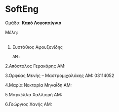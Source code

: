 # SoftEng
Ομάδα: 
<b>Κακό Λογοπαίγνιο</b>

Μέλη: <br/><br/>
1. Ευστάθιος Αφουξενίδης <br/> <pre>ΑΜ: </pre>
      
2.Απόστολος Γερακάρης
      ΑΜ: 
      
3.Ορφέας Μενής – Μαστρομιχαλάκης
      ΑΜ: 03114052
      
4.Μαρία Νεκταρία Μηναΐδη
      ΑΜ:
      
5.Μαρκέλλα Χαλλιορή
      ΑΜ:
      
6.Γεώργιος Χανής
      ΑΜ:


